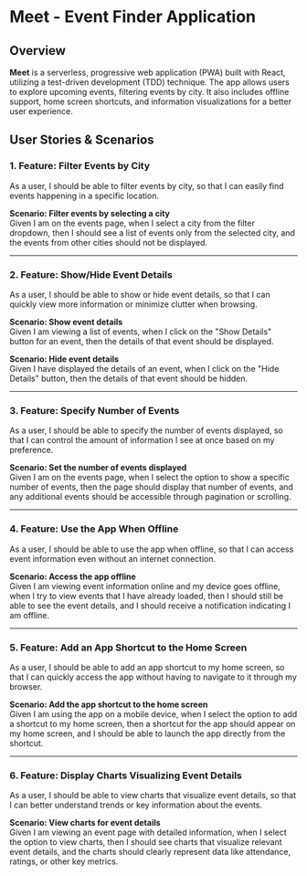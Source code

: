 # Meet - Event Finder Application

## Overview

**Meet** is a serverless, progressive web application (PWA) built with React, utilizing a test-driven development (TDD) technique. The app allows users to explore upcoming events, filtering events by city. It also includes offline support, home screen shortcuts, and information visualizations for a better user experience.

## User Stories & Scenarios

### 1. **Feature: Filter Events by City**

As a user, I should be able to filter events by city, so that I can easily find events happening in a specific location.

**Scenario: Filter events by selecting a city**  
Given I am on the events page, when I select a city from the filter dropdown, then I should see a list of events only from the selected city, and the events from other cities should not be displayed.

---

### 2. **Feature: Show/Hide Event Details**

As a user, I should be able to show or hide event details, so that I can quickly view more information or minimize clutter when browsing.

**Scenario: Show event details**  
Given I am viewing a list of events, when I click on the "Show Details" button for an event, then the details of that event should be displayed.

**Scenario: Hide event details**  
Given I have displayed the details of an event, when I click on the "Hide Details" button, then the details of that event should be hidden.

---

### 3. **Feature: Specify Number of Events**

As a user, I should be able to specify the number of events displayed, so that I can control the amount of information I see at once based on my preference.

**Scenario: Set the number of events displayed**  
Given I am on the events page, when I select the option to show a specific number of events, then the page should display that number of events, and any additional events should be accessible through pagination or scrolling.

---

### 4. **Feature: Use the App When Offline**

As a user, I should be able to use the app when offline, so that I can access event information even without an internet connection.

**Scenario: Access the app offline**  
Given I am viewing event information online and my device goes offline, when I try to view events that I have already loaded, then I should still be able to see the event details, and I should receive a notification indicating I am offline.

---

### 5. **Feature: Add an App Shortcut to the Home Screen**

As a user, I should be able to add an app shortcut to my home screen, so that I can quickly access the app without having to navigate to it through my browser.

**Scenario: Add the app shortcut to the home screen**  
Given I am using the app on a mobile device, when I select the option to add a shortcut to my home screen, then a shortcut for the app should appear on my home screen, and I should be able to launch the app directly from the shortcut.

---

### 6. **Feature: Display Charts Visualizing Event Details**

As a user, I should be able to view charts that visualize event details, so that I can better understand trends or key information about the events.

**Scenario: View charts for event details**  
Given I am viewing an event page with detailed information, when I select the option to view charts, then I should see charts that visualize relevant event details, and the charts should clearly represent data like attendance, ratings, or other key metrics.
